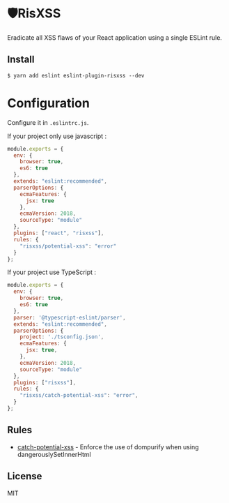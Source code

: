 # 🛡RisXSS

Eradicate all XSS flaws of your React application using a single ESLint rule.

## Install

```
$ yarn add eslint eslint-plugin-risxss --dev
```

# Configuration

Configure it in `.eslintrc.js`.

If your project only use javascript : 

```js
module.exports = {
  env: {
    browser: true,
    es6: true
  },
  extends: "eslint:recommended",
  parserOptions: {
    ecmaFeatures: {
      jsx: true
    },
    ecmaVersion: 2018,
    sourceType: "module"
  },
  plugins: ["react", "risxss"],
  rules: {
    "risxss/potential-xss": "error"
  }
};
```

If your project use TypeScript :
```js
module.exports = {
  env: {
    browser: true,
    es6: true
  },
  parser: '@typescript-eslint/parser',
  extends: "eslint:recommended",
  parserOptions: {
    project: './tsconfig.json',
    ecmaFeatures: {
      jsx: true,
    },
    ecmaVersion: 2018,
    sourceType: "module"
  },
  plugins: ["risxss"],
  rules: {
    "risxss/catch-potential-xss": "error",
  }
};
```


## Rules

- [catch-potential-xss](docs/rules/catch-potential-xss.md) - Enforce the use of dompurify when using dangerouslySetInnerHtml

## License

MIT
